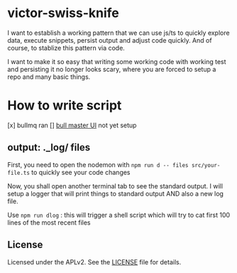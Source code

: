 # victor-swiss-knife

I want to establish a working pattern that we can use js/ts to quickly explore data, execute snippets, persist output and adjust code quickly. And of course, to stablize this pattern via code.

I want to make it so easy that writing some working code with working test and persisting it no longer looks scary, where you are forced to setup a repo and many basic things.

# How to write script
[x] bullmq ran
[] [bull master UI](https://github.com/hans-lizihan/bull-master) not yet setup

## output: ._log/ files

First, you need to open the nodemon with `npm run d -- files src/your-file.ts` to quickly see your code changes

Now, you shall open another terminal tab to see the standard output. I will setup a logger that will print things to standard output AND also a new log file.

Use `npm run dlog` : this will trigger a shell script which will try to cat first 100 lines of the most recent files


## License

Licensed under the APLv2. See the [LICENSE](https://github.com/jsynowiec/node-typescript-boilerplate/blob/main/LICENSE) file for details.

